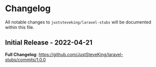 # Changelog

All notable changes to `juststeveking/laravel-stubs` will be documented within this file.

## Initial Release - 2022-04-21

**Full Changelog**: https://github.com/JustSteveKing/laravel-stubs/commits/1.0.0
